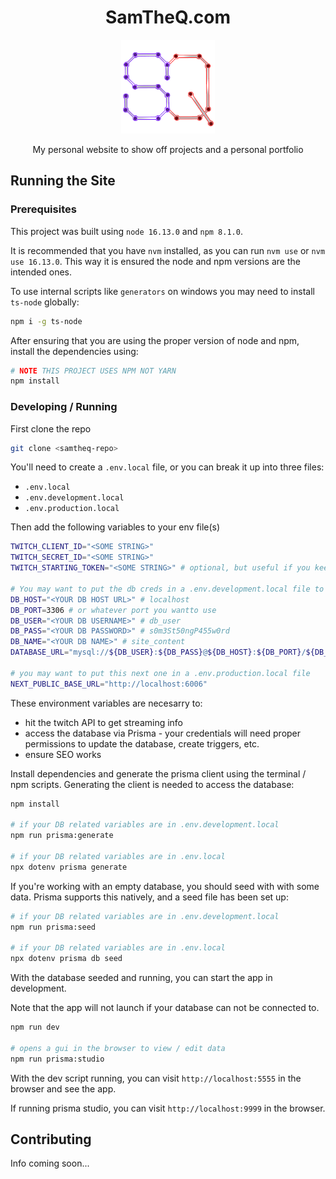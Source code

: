 <div align="center">

# SamTheQ.com

<img alt="The letters S and Q stylized to look like wires and circular nodes" src="https://raw.githubusercontent.com/SamuelQuinones/samtheq.com/d9a66022ceef3a7ec87eb2538d205ad8f31f1c9d/public/Logo_866.png" height="150" />

My personal website to show off projects and a personal portfolio

</div>

## Running the Site

### Prerequisites

This project was built using `node 16.13.0` and `npm 8.1.0`.

It is recommended that you have `nvm` installed, as you can run `nvm use` or `nvm use 16.13.0`. This way it is ensured the node and npm versions are the intended ones.

To use internal scripts like `generators` on windows you may need to install `ts-node` globally:

```bash
npm i -g ts-node
```

After ensuring that you are using the proper version of node and npm, install the dependencies using:

```bash
# NOTE THIS PROJECT USES NPM NOT YARN
npm install
```

### Developing / Running

First clone the repo

```bash
git clone <samtheq-repo>
```

You'll need to create a `.env.local` file, or you can break it up into three files:

- `.env.local`
- `.env.development.local`
- `.env.production.local`

Then add the following variables to your env file(s)

```bash
TWITCH_CLIENT_ID="<SOME STRING>"
TWITCH_SECRET_ID="<SOME STRING>"
TWITCH_STARTING_TOKEN="<SOME STRING>" # optional, but useful if you keep restarting

# You may want to put the db creds in a .env.development.local file to be able to use the npm scripts easily
DB_HOST="<YOUR DB HOST URL>" # localhost
DB_PORT=3306 # or whatever port you wantto use
DB_USER="<YOUR DB USERNAME>" # db_user
DB_PASS="<YOUR DB PASSWORD>" # s0m3St50ngP455w0rd
DB_NAME="<YOUR DB NAME>" # site_content
DATABASE_URL="mysql://${DB_USER}:${DB_PASS}@${DB_HOST}:${DB_PORT}/${DB_NAME}"

# you may want to put this next one in a .env.production.local file
NEXT_PUBLIC_BASE_URL="http://localhost:6006"
```

These environment variables are necesarry to:

- hit the twitch API to get streaming info
- access the database via Prisma - your credentials will need proper permissions to update the database, create triggers, etc.
- ensure SEO works

Install dependencies and generate the prisma client using the terminal / npm scripts. Generating the client is needed to access the database:

```bash
npm install

# if your DB related variables are in .env.development.local
npm run prisma:generate

# if your DB related variables are in .env.local
npx dotenv prisma generate
```

If you're working with an empty database, you should seed with with some data. Prisma supports this natively, and a seed file has been set up:

```bash
# if your DB related variables are in .env.development.local
npm run prisma:seed

# if your DB related variables are in .env.local
npx dotenv prisma db seed
```

With the database seeded and running, you can start the app in development.

Note that the app will not launch if your database can not be connected to.

```bash
npm run dev

# opens a gui in the browser to view / edit data
npm run prisma:studio
```

With the dev script running, you can visit `http://localhost:5555` in the browser and see the app.

If running prisma studio, you can visit `http://localhost:9999` in the browser.

## Contributing

Info coming soon...
